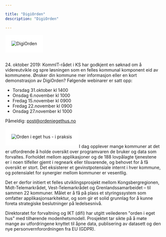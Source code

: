```yaml
---

title: "DigiOrden"
description: "DigiOrden"

---
```


<!--  la til HTML for å plassere bildet til venstre ![difi trappetrinnsmodell](/images/orden logo.png)  -->

<img src ="/images/logoDigiOrden.PNG" align="top" alt="DigiOrden" style="border:20px solid white"></img>

<br>
<div class="news-block">
24. oktober 2019: KommIT-rådet i KS har godkjent en søknad om å videreutvikle og spre løsningen som en felles kommunal komponent eid av kommunene.
Ønsker din kommune mer informasjon eller en kort demonstrasjon av DigiOrden? 
Følgende webinarer er satt opp:

* Torsdag 31.oktober kl 1400
* Onsdag 6.november kl 1000
* Fredag 15.november kl 0900
* Fredag 22.november kl 0900
* Onsdag 27.november kl 1000

Påmeldig: <post@ordeniegethus.no>
</div>

<img src ="/images/rollup.png" align="left" alt="Orden i eget hus - i praksis" style="border:20px solid white"></img>
<br>
<br>
<br>
I dag opplever mange kommuner at det er utfordrende å holde oversikt over programvaren de bruker og data som forvaltes. 
Forholdet mellom applikasjoner og de 188 lovpålagte tjenestene er i noen tilfeller gjemt i regneark eller tilsvarende, og behovet for å få oversikt er stort. 
Det eksisterer et gevinstpotensiale internt i hver kommune, og potensialet for synergier mellom kommuner er vesentlig.

Det er derfor initiert et felles utviklingsprosjekt mellom Kongsbergregionen, Midt-Telemarkrådet, Vest-Telemarkrådet og Grenlandssamarbeidet – til sammen 22 kommuner.
Målet er å få på plass et styringssystem som omfatter applikasjonsarkitektur, og som gir et solid grunnlag for å kunne foreta strategiske beslutninger på ledelsesnivå.

Direktoratet for forvaltning og IKT (difi) har utgitt veilederen "orden i eget hus" med tilhørende modenhetsmodell.
Prosjektet  tar sikte på å møte mange av utfordringene knyttet til åpne data, publisering av datasett og den nye personvernforordningen fra EU (GDPR).

<br>
<br>
<br>
<br>
<br>
